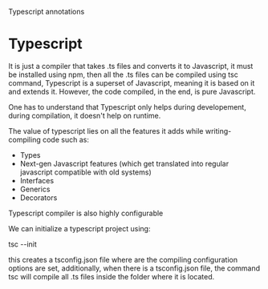 Typescript annotations

# Typescript

It is just a compiler that takes .ts files and converts it to Javascript, it must be installed using npm, then all the .ts files can be compiled using tsc command, Typescript is a superset of Javascript, meaning it is based on it and extends it. However, the code compiled, in the end, is pure Javascript.

One has to understand that Typescript only helps during developement, during compilation, it doesn't help on runtime.

The value of typescript lies on all the features it adds while writing-compiling code such as:

- Types
- Next-gen Javascript features (which get translated into regular javascript compatible with old systems)
- Interfaces
- Generics
- Decorators

Typescript compiler is also highly configurable

We can initialize a typescript project using:

tsc --init

this creates a tsconfig.json file where are the compiling configuration options are set, additionally, when there is a tsconfig.json file, the command tsc will compile all .ts files inside the folder where it is located.
